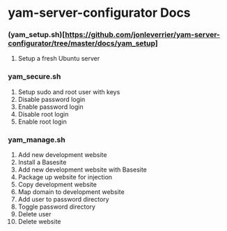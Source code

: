 # yam-server-configurator Docs

### (yam_setup.sh)[https://github.com/jonleverrier/yam-server-configurator/tree/master/docs/yam_setup]
  1. Setup a fresh Ubuntu server

### yam_secure.sh
  1. Setup sudo and root user with keys
  2. Disable password login
  3. Enable password login
  4. Disable root login
  5. Enable root login

### yam_manage.sh
  1. Add new development website
  2. Install a Basesite
  3. Add new development website with Basesite
  4. Package up website for injection
  5. Copy development website
  6. Map domain to development website
  7. Add user to password directory
  8. Toggle password directory
  9. Delete user
  10. Delete website
